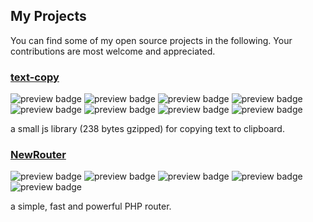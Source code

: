 ## My Projects
You can find some of my open source projects in the following. Your contributions are most welcome and appreciated.

### [text-copy](https://github.com/ferrriii/text-copy)
<img alt="preview badge" src="https://img.shields.io/npm/dw/text-copy?style=flat-square"> <img alt="preview badge" src="https://img.shields.io/npm/v/text-copy?style=flat-square"> <img alt="preview badge" src="https://img.shields.io/github/issues/ferrriii/text-copy?style=flat-square"> <img alt="preview badge" src="https://img.shields.io/bundlephobia/minzip/text-copy?style=flat-square"> <img alt="preview badge" src="https://img.shields.io/github/forks/ferrriii/text-copy?style=flat-square"> <img alt="preview badge" src="https://img.shields.io/github/stars/ferrriii/text-copy?style=flat-square"> <img alt="preview badge" src="https://img.shields.io/github/license/ferrriii/text-copy?style=flat-square"> <img alt="preview badge" src="https://img.shields.io/github/languages/top/ferrriii/text-copy?style=flat-square">

a small js library (238 bytes gzipped) for copying text to clipboard.

### [NewRouter](https://github.com/ferrriii/NewRouter)
<img alt="preview badge" src="https://img.shields.io/github/issues/ferrriii/NewRouter?style=flat-square"> <img alt="preview badge" src="https://img.shields.io/github/forks/ferrriii/NewRouter?style=flat-square"> <img alt="preview badge" src="https://img.shields.io/github/stars/ferrriii/NewRouter?style=flat-square"> <img alt="preview badge" src="https://img.shields.io/github/license/ferrriii/NewRouter?style=flat-square"> <img alt="preview badge" src="https://img.shields.io/github/languages/top/ferrriii/text-copy?style=flat-square">

a simple, fast and powerful PHP router.
